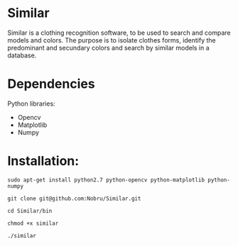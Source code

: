 Similar
=======

Similar is a clothing recognition software, to be used to search and compare models and colors. The purpose is to isolate clothes forms, identify the predominant and secundary colors and search by similar models in a database.

# Dependencies

Python libraries:

- Opencv
- Matplotlib
- Numpy

# Installation:

```
sudo apt-get install python2.7 python-opencv python-matplotlib python-numpy

git clone git@github.com:Nobru/Similar.git

cd Similar/bin

chmod +x similar

./similar
```